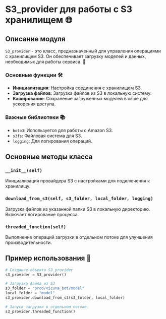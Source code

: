 # S3_provider для работы с S3 хранилищем 🌐

## Описание модуля
`S3_provider` - это класс, предназначенный для управления операциями с хранилищем S3. Он обеспечивает загрузку моделей и данных, необходимых для работы сервиса. 🚀

### Основные функции 🛠️
- **Инициализация**: Настройка соединения с хранилищем S3.
- **Загрузка файлов**: Загрузка файлов из S3 в локальную систему.
- **Кэширование**: Сохранение загруженных моделей в кэше для ускорения доступа.

### Важные библиотеки 📚
- `boto3`: Используется для работы с Amazon S3.
- `s3fs`: Файловая система для S3.
- `logging`: Для логирования операций.

## Основные методы класса

### `__init__(self)`
Инициализация провайдера S3 с настройками для подключения к хранилищу.

### `download_from_s3(self, s3_folder, local_folder, logging)`
Загрузка файлов из указанной папки S3 в локальную директорию. Включает логирование процесса.

### `threaded_function(self)`
Выполнение операций загрузки в отдельном потоке для улучшения производительности.

## Пример использования 📝
```python
# Создание объекта S3_provider
s3_provider = S3_provider()

# Загрузка файла из S3
s3_folder = "prod/vicuna_bot/model"
local_folder = "model"
s3_provider.download_from_s3(s3_folder, local_folder)

# Запуск загрузки в отдельном потоке
s3_provider.threaded_function()
```
